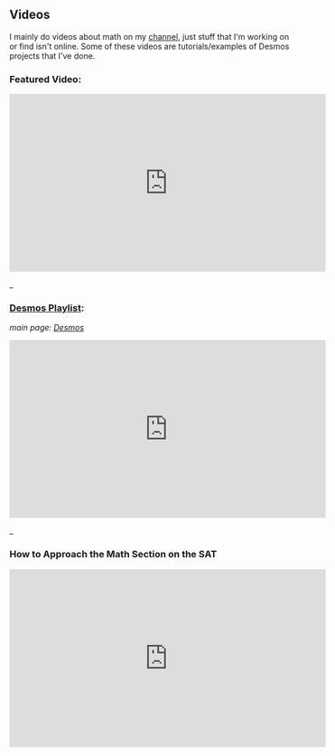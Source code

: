 ## Videos
I mainly do videos about math on my [channel](https://www.youtube.com/channel/UC4hgejJ6YDehd9aTAkMQVKw), just stuff that I'm working on or find isn't online. Some of these videos are tutorials/examples of Desmos projects that I've done.

### Featured Video:

<html>
<iframe width="560" height="315" src="https://www.youtube.com/embed/4NoiIcmuiWw" title="YouTube video player" frameborder="0" allow="accelerometer; autoplay; clipboard-write; encrypted-media; gyroscope; picture-in-picture" allowfullscreen></iframe>
</html>

_

### [Desmos Playlist](https://youtu.be/9kkcfW-hJ5M?list=PLUDmqREVkliDp1G-IA0UnZQAz2BJDwVNY):
*main page: [Desmos](desmos.md)*

<html>
<iframe width="560" height="315" src="https://www.youtube.com/embed/videoseries?list=PLUDmqREVkliDp1G-IA0UnZQAz2BJDwVNY" title="YouTube video player" frameborder="0" allow="accelerometer; autoplay; clipboard-write; encrypted-media; gyroscope; picture-in-picture" allowfullscreen></iframe>
</html>

_

### How to Approach the Math Section on the SAT

<html>
<iframe width="560" height="315" src="https://www.youtube.com/embed/zi57Nq2umSU" title="YouTube video player" frameborder="0" allow="accelerometer; autoplay; clipboard-write; encrypted-media; gyroscope; picture-in-picture" allowfullscreen></iframe>
</html>